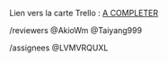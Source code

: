 Lien vers la carte Trello : [A COMPLETER]()


/reviewers @AkioWm @Taiyang999

/assignees @LVMVRQUXL
